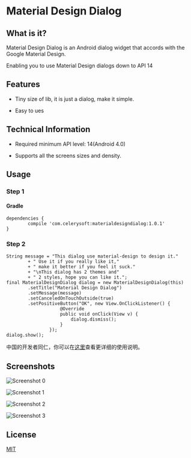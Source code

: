 # Material Design Dialog

## What is it?

Material Design Dialog is an Android dialog widget that accords with the Google Material Design.

Enabling you to use Material Design dialogs down to API 14

## Features

* Tiny size of lib, it is just a dialog, make it simple.

* Easy to ues

## Technical Information

* Required minimum API level: 14(Android 4.0)

* Supports all the screens sizes and density.

## Usage

### Step 1

#### Gradle

```
dependencies {
        compile 'com.celerysoft:materialdesigndialog:1.0.1'
}
```

### Step 2
```
String message = "This dialog use material-design to design it."
		+ " Use it if you really like it,"
		+ " make it better if you feel it suck."
        + "\nThis dialog has 2 themes and"
		+ " 2 styles, hope you can like it.";
final MaterialDesignDialog dialog = new MaterialDesignDialog(this)
		.setTitle("Material Design Dialog")
		.setMessage(message)
		.setCanceledOnTouchOutside(true)
		.setPositiveButton("OK", new View.OnClickListener() {
                    @Override
                    public void onClick(View v) {
                        dialog.dismiss();
                    }
                });
dialog.show();
```

中国的开发者同仁，你可以在[这里](http://celerysoft.github.io/2015-12-30.html)查看更详细的使用说明。

## Screenshots

![Screenshot 0](https://raw.githubusercontent.com/celerysoft/README/master/MaterialDesignDialog/sc01.gif "Screenshot 0")

![Screenshot 1](https://raw.githubusercontent.com/celerysoft/README/master/MaterialDesignDialog/sc01.png "Screenshot 1")

![Screenshot 2](https://raw.githubusercontent.com/celerysoft/README/master/MaterialDesignDialog/sc02.png "Screenshot 2")

![Screenshot 3](https://raw.githubusercontent.com/celerysoft/README/master/MaterialDesignDialog/sc03.png "Screenshot 3")

## License

[MIT](./LICENSE)
